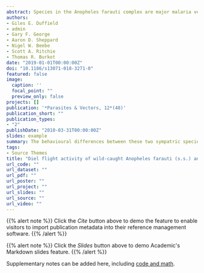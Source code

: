 ```yaml
---
abstract: Species in the Anopheles farauti complex are major malaria vectors in the Asia Pacific region. Anopheline mosquitoes exhibit circadian and diel rhythms in sugar- and blood-feeding (biting), flight activity, oviposition, and in some species, a short-lived dusk/early night associated swarming behaviour during which mating occurs. A behavioural study of wild-caught mosquitoes from Queensland, Australia was conducted to investigate the differences in diel rhythmic flight activity between two cryptic species in several reproductive states. The 24-hour flight activity of individual adult female mosquitoes under light/dark cycle conditions were monitored with a minute-to-minute time resolution using an infrared beam break method. Mosquitoes were analyzed for reproductive state (insemination and parity) and identified to species [An. farauti (s.s.) Laveran and An. hinesorum Schmidt] by PCR analysis. We compared daily total flight activity, timing of activity onset, the peak in early nocturnal activity, and patterns of activity during the scotophase (night). Species-specific differences between An. farauti and An. hinesorum were observed. Compared to An. farauti, An. hinesorum had an earlier onset of dusk activity, an earlier peak in nocturnal activity, and a higher level of activity at the onset of darkness. Small differences between species were also observed in the pattern of the dusk/early-night bouts of activity. A second nocturnal peak in inseminated nulliparous An. hinesorum was also observed during the middle of the scotophase. The behavioural differences between these two sympatric species of the An. farauti complex might contribute to subtle differences in habitat adaptation, the timing of host-seeking and/or sugar-feeding activity. This study provides baseline data for analysis of populations of mosquitoes from other geographical regions where these species are malaria vectors, such as in the Solomon Islands and Papua New Guinea. This is important as selective pressures due to long-term use of indoor residual spraying of insecticides and insecticide-treated bed nets are shifting the nocturnal profile of biting behaviour of these vectors to earlier in the night.
authors:
- Giles E. Duffield
- admin
- Gary F. George
- Aaron D. Sheppard
- Nigel W. Beebe
- Scott A. Ritchie
- Thomas R. Burkot
date: "2019-01-01T00:00:00Z"
doi: "10.1186/s13071-018-3271-0"
featured: false
image:
  caption: ''
  focal_point: ""
  preview_only: false
projects: []
publication: '*Parasites & Vectors, 12*(48)'
publication_short: ""
publication_types:
- "2"
publishDate: "2010-03-31T00:00:00Z"
slides: example
summary: The behavioural differences between these two sympatric species of the An. farauti complex might contribute to subtle differences in habitat adaptation, the timing of host-seeking and/or sugar-feeding activity.
tags:
- Source Themes
title: "Diel flight activity of wild-caught Anopheles farauti (s.s.) and An. hinesorum malaria mosquitoes from northern Queensland, Australia"
url_code: ""
url_dataset: ""
url_pdf: ""
url_poster: ""
url_project: ""
url_slides: ""
url_source: ""
url_video: ""
---
```


{{% alert note %}}
Click the *Cite* button above to demo the feature to enable visitors to import publication metadata into their reference management software.
{{% /alert %}}

{{% alert note %}}
Click the *Slides* button above to demo Academic's Markdown slides feature.
{{% /alert %}}


Supplementary notes can be added here, including [code and math](https://sourcethemes.com/academic/docs/writing-markdown-latex/).
